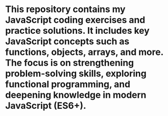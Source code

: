# This repository contains my JavaScript coding exercises and practice solutions. It includes key JavaScript concepts such as functions, objects, arrays, and more. The focus is on strengthening problem-solving skills, exploring functional programming, and deepening knowledge in modern JavaScript (ES6+).
